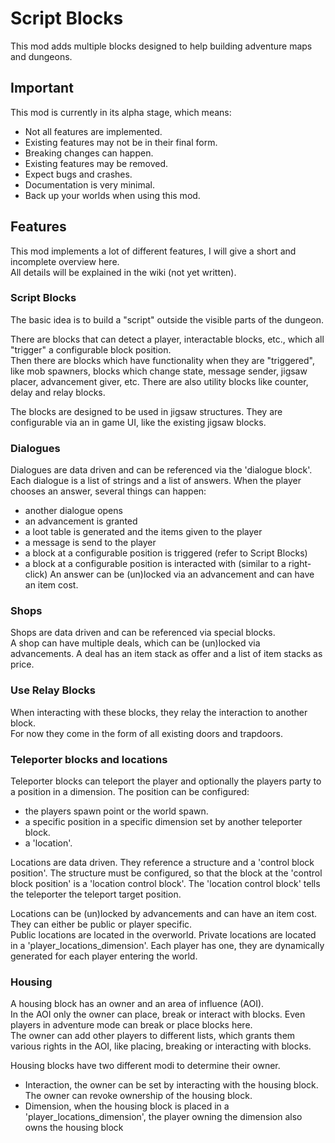 # Script Blocks

This mod adds multiple blocks designed to help building adventure maps and dungeons.

## Important
This mod is currently in its alpha stage, which means:
- Not all features are implemented.
- Existing features may not be in their final form.
- Breaking changes can happen.
- Existing features may be removed.
- Expect bugs and crashes.
- Documentation is very minimal.
- Back up your worlds when using this mod.

## Features

This mod implements a lot of different features, I will give a short and incomplete overview here.\
All details will be explained in the wiki (not yet written).

### Script Blocks
The basic idea is to build a "script" outside the visible parts of the dungeon.

There are blocks that can detect a player, interactable blocks, etc., which all "trigger" a configurable block position.\
Then there are blocks which have functionality when they are "triggered", like mob spawners, blocks which change state, message sender, jigsaw placer, advancement giver, etc.
There are also utility blocks like counter, delay and relay blocks.

The blocks are designed to be used in jigsaw structures.
They are configurable via an in game UI, like the existing jigsaw blocks.

### Dialogues
Dialogues are data driven and can be referenced via the 'dialogue block'.\
Each dialogue is a list of strings and a list of answers. When the player chooses an answer, several things can happen:
- another dialogue opens
- an advancement is granted
- a loot table is generated and the items given to the player
- a message is send to the player
- a block at a configurable position is triggered (refer to Script Blocks)
- a block at a configurable position is interacted with (similar to a right-click)
An answer can be (un)locked via an advancement and can have an item cost.

### Shops
Shops are data driven and can be referenced via special blocks.\
A shop can have multiple deals, which can be (un)locked via advancements.
A deal has an item stack as offer and a list of item stacks as price.

### Use Relay Blocks
When interacting with these blocks, they relay the interaction to another block.\
For now they come in the form of all existing doors and trapdoors.

### Teleporter blocks and locations
Teleporter blocks can teleport the player and optionally the players party to a position in a dimension.
The position can be configured:
- the players spawn point or the world spawn.
- a specific position in a specific dimension set by another teleporter block.
- a 'location'.

Locations are data driven. They reference a structure and a 'control block position'.
The structure must be configured, so that the block at the 'control block position' is a 'location control block'.
The 'location control block' tells the teleporter the teleport target position.

Locations can be (un)locked by advancements and can have an item cost.
They can either be public or player specific.\
Public locations are located in the overworld. Private locations are located in a 'player_locations_dimension'. Each player has one, they are dynamically generated for each player entering the world.

### Housing
A housing block has an owner and an area of influence (AOI).\
In the AOI only the owner can place, break or interact with blocks. Even players in adventure mode can break or place blocks here.\
The owner can add other players to different lists, which grants them various rights in the AOI, like placing, breaking or interacting with blocks.

Housing blocks have two different modi to determine their owner. 
- Interaction, the owner can be set by interacting with the housing block. The owner can revoke ownership of the housing block.
- Dimension, when the housing block is placed in a 'player_locations_dimension', the player owning the dimension also owns the housing block